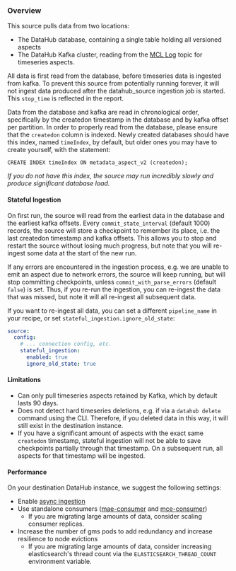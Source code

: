 ### Overview

This source pulls data from two locations:
- The DataHub database, containing a single table holding all versioned aspects
- The DataHub Kafka cluster, reading from the [MCL Log](../../../../docs/what/mxe.md#metadata-change-log-mcl)
topic for timeseries aspects.

All data is first read from the database, before timeseries data is ingested from kafka.
To prevent this source from potentially running forever, it will not ingest data produced after the
datahub_source ingestion job is started. This `stop_time` is reflected in the report.

Data from the database and kafka are read in chronological order, specifically by the
createdon timestamp in the database and by kafka offset per partition. In order to
properly read from the database, please ensure that the `createdon` column is indexed.
Newly created databases should have this index, named `timeIndex`, by default, but older
ones you may have to create yourself, with the statement:

```
CREATE INDEX timeIndex ON metadata_aspect_v2 (createdon);
```

*If you do not have this index, the source may run incredibly slowly and produce
significant database load.*

#### Stateful Ingestion
On first run, the source will read from the earliest data in the database and the earliest
kafka offsets. Every `commit_state_interval` (default 1000) records, the source will store
a checkpoint to remember its place, i.e. the last createdon timestamp and kafka offsets.
This allows you to stop and restart the source without losing much progress, but note that
you will re-ingest some data at the start of the new run.

If any errors are encountered in the ingestion process, e.g. we are unable to emit an aspect
due to network errors, the source will keep running, but will stop committing checkpoints,
unless `commit_with_parse_errors` (default `false`) is set. Thus, if you re-run the ingestion,
you can re-ingest the data that was missed, but note it will all re-ingest all subsequent data.

If you want to re-ingest all data, you can set a different `pipeline_name` in your recipe,
or set `stateful_ingestion.ignore_old_state`:

```yaml
source:
  config:
    # ... connection config, etc.
    stateful_ingestion:
      enabled: true
      ignore_old_state: true
```

#### Limitations
- Can only pull timeseries aspects retained by Kafka, which by default lasts 90 days.
- Does not detect hard timeseries deletions, e.g. if via a `datahub delete` command using the CLI.
Therefore, if you deleted data in this way, it will still exist in the destination instance.
- If you have a significant amount of aspects with the exact same `createdon` timestamp,
stateful ingestion will not be able to save checkpoints partially through that timestamp.
On a subsequent run, all aspects for that timestamp will be ingested.

#### Performance
On your destination DataHub instance, we suggest the following settings:
- Enable [async ingestion](../../../../docs/deploy/environment-vars.md#ingestion)
- Use standalone consumers
([mae-consumer](../../../../metadata-jobs/mae-consumer-job/README.md)
and [mce-consumer](../../../../metadata-jobs/mce-consumer-job/README.md))
  * If you are migrating large amounts of data, consider scaling consumer replicas.
- Increase the number of gms pods to add redundancy and increase resilience to node evictions
  * If you are migrating large amounts of data, consider increasing elasticsearch's
  thread count via the `ELASTICSEARCH_THREAD_COUNT` environment variable.
